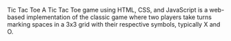 Tic Tac Toe A Tic Tac Toe game using HTML, CSS, and JavaScript is a web-based implementation of the classic game where two players take turns marking spaces in a 3x3 grid with their respective symbols, typically X and O.
